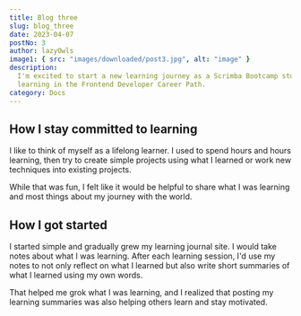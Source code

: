 ```yaml
---
title: Blog three
slug: blog_three
date: 2023-04-07
postNo: 3
author: lazyOwls
image1: { src: "images/downloaded/post3.jpg", alt: "image" }
description:
  I'm excited to start a new learning journey as a Scrimba Bootcamp student! After several months of
  learning in the Frontend Developer Career Path.
category: Docs
---
```


## How I stay committed to learning

I like to think of myself as a lifelong learner. I used to spend hours and hours learning, then try to create simple projects using what I learned or work new techniques into existing projects.

While that was fun, I felt like it would be helpful to share what I was learning and most things about my journey with the world.

## How I got started

I started simple and gradually grew my learning journal site. I would take notes about what I was learning. After each learning session, I'd use my notes to not only reflect on what I learned but also write short summaries of what I learned using my own words.

That helped me grok what I was learning, and I realized that posting my learning summaries was also helping others learn and stay motivated.
